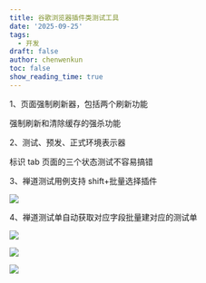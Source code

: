 ```yaml
---
title: 谷歌浏览器插件类测试工具
date: '2025-09-25'
tags:
  - 开发
draft: false
author: chenwenkun
toc: false
show_reading_time: true
---
```

1、页面强制刷新器，包括两个刷新功能

强制刷新和清除缓存的强杀功能

2、测试、预发、正式环境表示器

标识 tab 页面的三个状态测试不容易搞错

3、禅道测试用例支持 shift+批量选择插件

![](https://prod-files-secure.s3.us-west-2.amazonaws.com/c205fb54-92b2-4987-8be3-972b67d27acc/7ca8990d-2ef0-4ad6-8256-c807dbb8b3d5/image.png?X-Amz-Algorithm=AWS4-HMAC-SHA256&X-Amz-Content-Sha256=UNSIGNED-PAYLOAD&X-Amz-Credential=ASIAZI2LB4666EFJWN7U%2F20251010%2Fus-west-2%2Fs3%2Faws4_request&X-Amz-Date=20251010T061631Z&X-Amz-Expires=3600&X-Amz-Security-Token=IQoJb3JpZ2luX2VjEE4aCXVzLXdlc3QtMiJGMEQCIDHXrPHePcVX4uSFUHbOuGNoigw%2BU6KNupGIGB7jKCWhAiA%2BIp%2FnQcuN1Qu1bdunYO69Y2TpvUithW2c%2F7at%2BAAeECqIBAjn%2F%2F%2F%2F%2F%2F%2F%2F%2F%2F8BEAAaDDYzNzQyMzE4MzgwNSIMOaRJBiIx6Psa98IfKtwDdJ9UyFsDYcnZC5KMP8subE9IRobshnj0s%2BVhKikVPUPgEas%2B1y2gVws4EKdYQrcL%2BCUwp5EdAphHNPuwevXr9YNDU2uJ3wZNymzxoNa5uHs0NAG6EFxRSaf2pKdjjY7MOsVnl%2BMaez3RGTwCOnAMZuKsHRkErffpCKLk0S1lut2OMdWzHBemGPlOuVNEGK1e1Qzi%2BUFvW0rz6UqD%2FTVtf7ZJoEzsL8NB89PRq0KHwSVSCN0rVW%2Bm0iOilhra7Ml%2FC8j%2FTUdEUgBshcU%2BiOl2g8lpTxfiVcHDovdVgAbg9nRjC1GXKXmnicoBQ1sToCEJvIiEc9%2FgxKZUqLxIBtOMuuXb39AeezXVItIMpCbG1Kgo%2FJifLsd4tPVpYL%2FNuL1Po09grIjmvAOf2YADPmwDwNmCcjFU8xZVbKOegHsImW0zepGJtMarTcmIQq8PgbCA5vBsciZZuxxCHZEo6AFZNnqM11ZfWIDFxLQgfbCGxWvFSYrRC2vEIN7kxL%2BBv%2F92fRtYong5LkC%2F8Z1wQODtdey9caC6E7hmNpU%2F9R%2BVSPikxmRmFoLfNDpAsLh0sqB8rGJ8RQ%2F9bzluEmZ7YASlwhaXIcGQLcdniFD%2BraxMDLiHiqWfR8JECcd5BMow0rOixwY6pgFkWu8p7kLVtnEUQiqVOOZ2kVwOh9bE9Is5g4xLVCQzyGEiWjgEENAeO0uAKgB5YtyYIsv0tSRoBFKvbK6S6J79HyfMdz5gFOA7ABHLvjxRoWhuMKeviFluXAvx4eu1CTlw0uoUzM4gCCuCYJgvoimoWs0aLlE0gj0%2B6VyRR8CcbJTX%2F7hvY5dnw55eNDR2F%2BIXHWm9JrGp55EolBXZJb3TlJEg3qfY&X-Amz-Signature=7a71385ce7e1ac7089a6a9131a6d86133e69b4cf380587d07260941a00c69017&X-Amz-SignedHeaders=host&x-amz-checksum-mode=ENABLED&x-id=GetObject)

4、禅道测试单自动获取对应字段批量建对应的测试单

![](https://prod-files-secure.s3.us-west-2.amazonaws.com/c205fb54-92b2-4987-8be3-972b67d27acc/1ea39b01-dd1c-4a56-bb09-4fe87447f5c7/image.png?X-Amz-Algorithm=AWS4-HMAC-SHA256&X-Amz-Content-Sha256=UNSIGNED-PAYLOAD&X-Amz-Credential=ASIAZI2LB4666EFJWN7U%2F20251010%2Fus-west-2%2Fs3%2Faws4_request&X-Amz-Date=20251010T061631Z&X-Amz-Expires=3600&X-Amz-Security-Token=IQoJb3JpZ2luX2VjEE4aCXVzLXdlc3QtMiJGMEQCIDHXrPHePcVX4uSFUHbOuGNoigw%2BU6KNupGIGB7jKCWhAiA%2BIp%2FnQcuN1Qu1bdunYO69Y2TpvUithW2c%2F7at%2BAAeECqIBAjn%2F%2F%2F%2F%2F%2F%2F%2F%2F%2F8BEAAaDDYzNzQyMzE4MzgwNSIMOaRJBiIx6Psa98IfKtwDdJ9UyFsDYcnZC5KMP8subE9IRobshnj0s%2BVhKikVPUPgEas%2B1y2gVws4EKdYQrcL%2BCUwp5EdAphHNPuwevXr9YNDU2uJ3wZNymzxoNa5uHs0NAG6EFxRSaf2pKdjjY7MOsVnl%2BMaez3RGTwCOnAMZuKsHRkErffpCKLk0S1lut2OMdWzHBemGPlOuVNEGK1e1Qzi%2BUFvW0rz6UqD%2FTVtf7ZJoEzsL8NB89PRq0KHwSVSCN0rVW%2Bm0iOilhra7Ml%2FC8j%2FTUdEUgBshcU%2BiOl2g8lpTxfiVcHDovdVgAbg9nRjC1GXKXmnicoBQ1sToCEJvIiEc9%2FgxKZUqLxIBtOMuuXb39AeezXVItIMpCbG1Kgo%2FJifLsd4tPVpYL%2FNuL1Po09grIjmvAOf2YADPmwDwNmCcjFU8xZVbKOegHsImW0zepGJtMarTcmIQq8PgbCA5vBsciZZuxxCHZEo6AFZNnqM11ZfWIDFxLQgfbCGxWvFSYrRC2vEIN7kxL%2BBv%2F92fRtYong5LkC%2F8Z1wQODtdey9caC6E7hmNpU%2F9R%2BVSPikxmRmFoLfNDpAsLh0sqB8rGJ8RQ%2F9bzluEmZ7YASlwhaXIcGQLcdniFD%2BraxMDLiHiqWfR8JECcd5BMow0rOixwY6pgFkWu8p7kLVtnEUQiqVOOZ2kVwOh9bE9Is5g4xLVCQzyGEiWjgEENAeO0uAKgB5YtyYIsv0tSRoBFKvbK6S6J79HyfMdz5gFOA7ABHLvjxRoWhuMKeviFluXAvx4eu1CTlw0uoUzM4gCCuCYJgvoimoWs0aLlE0gj0%2B6VyRR8CcbJTX%2F7hvY5dnw55eNDR2F%2BIXHWm9JrGp55EolBXZJb3TlJEg3qfY&X-Amz-Signature=5f8fdb127d8dadd5305f9a571e2954fa662bf2b5e835925fd45e6564da041a17&X-Amz-SignedHeaders=host&x-amz-checksum-mode=ENABLED&x-id=GetObject)

![](https://prod-files-secure.s3.us-west-2.amazonaws.com/c205fb54-92b2-4987-8be3-972b67d27acc/fa727f1d-546c-42aa-9508-d8d3d1275bcd/image.png?X-Amz-Algorithm=AWS4-HMAC-SHA256&X-Amz-Content-Sha256=UNSIGNED-PAYLOAD&X-Amz-Credential=ASIAZI2LB4666EFJWN7U%2F20251010%2Fus-west-2%2Fs3%2Faws4_request&X-Amz-Date=20251010T061631Z&X-Amz-Expires=3600&X-Amz-Security-Token=IQoJb3JpZ2luX2VjEE4aCXVzLXdlc3QtMiJGMEQCIDHXrPHePcVX4uSFUHbOuGNoigw%2BU6KNupGIGB7jKCWhAiA%2BIp%2FnQcuN1Qu1bdunYO69Y2TpvUithW2c%2F7at%2BAAeECqIBAjn%2F%2F%2F%2F%2F%2F%2F%2F%2F%2F8BEAAaDDYzNzQyMzE4MzgwNSIMOaRJBiIx6Psa98IfKtwDdJ9UyFsDYcnZC5KMP8subE9IRobshnj0s%2BVhKikVPUPgEas%2B1y2gVws4EKdYQrcL%2BCUwp5EdAphHNPuwevXr9YNDU2uJ3wZNymzxoNa5uHs0NAG6EFxRSaf2pKdjjY7MOsVnl%2BMaez3RGTwCOnAMZuKsHRkErffpCKLk0S1lut2OMdWzHBemGPlOuVNEGK1e1Qzi%2BUFvW0rz6UqD%2FTVtf7ZJoEzsL8NB89PRq0KHwSVSCN0rVW%2Bm0iOilhra7Ml%2FC8j%2FTUdEUgBshcU%2BiOl2g8lpTxfiVcHDovdVgAbg9nRjC1GXKXmnicoBQ1sToCEJvIiEc9%2FgxKZUqLxIBtOMuuXb39AeezXVItIMpCbG1Kgo%2FJifLsd4tPVpYL%2FNuL1Po09grIjmvAOf2YADPmwDwNmCcjFU8xZVbKOegHsImW0zepGJtMarTcmIQq8PgbCA5vBsciZZuxxCHZEo6AFZNnqM11ZfWIDFxLQgfbCGxWvFSYrRC2vEIN7kxL%2BBv%2F92fRtYong5LkC%2F8Z1wQODtdey9caC6E7hmNpU%2F9R%2BVSPikxmRmFoLfNDpAsLh0sqB8rGJ8RQ%2F9bzluEmZ7YASlwhaXIcGQLcdniFD%2BraxMDLiHiqWfR8JECcd5BMow0rOixwY6pgFkWu8p7kLVtnEUQiqVOOZ2kVwOh9bE9Is5g4xLVCQzyGEiWjgEENAeO0uAKgB5YtyYIsv0tSRoBFKvbK6S6J79HyfMdz5gFOA7ABHLvjxRoWhuMKeviFluXAvx4eu1CTlw0uoUzM4gCCuCYJgvoimoWs0aLlE0gj0%2B6VyRR8CcbJTX%2F7hvY5dnw55eNDR2F%2BIXHWm9JrGp55EolBXZJb3TlJEg3qfY&X-Amz-Signature=3bd0e78989c51c8b1ab714b017eb628c8d0d982124c58449c7956f643225d3be&X-Amz-SignedHeaders=host&x-amz-checksum-mode=ENABLED&x-id=GetObject)

![](https://prod-files-secure.s3.us-west-2.amazonaws.com/c205fb54-92b2-4987-8be3-972b67d27acc/2a374ca8-3be3-4978-8ee1-2331f1db0267/image.png?X-Amz-Algorithm=AWS4-HMAC-SHA256&X-Amz-Content-Sha256=UNSIGNED-PAYLOAD&X-Amz-Credential=ASIAZI2LB4666EFJWN7U%2F20251010%2Fus-west-2%2Fs3%2Faws4_request&X-Amz-Date=20251010T061631Z&X-Amz-Expires=3600&X-Amz-Security-Token=IQoJb3JpZ2luX2VjEE4aCXVzLXdlc3QtMiJGMEQCIDHXrPHePcVX4uSFUHbOuGNoigw%2BU6KNupGIGB7jKCWhAiA%2BIp%2FnQcuN1Qu1bdunYO69Y2TpvUithW2c%2F7at%2BAAeECqIBAjn%2F%2F%2F%2F%2F%2F%2F%2F%2F%2F8BEAAaDDYzNzQyMzE4MzgwNSIMOaRJBiIx6Psa98IfKtwDdJ9UyFsDYcnZC5KMP8subE9IRobshnj0s%2BVhKikVPUPgEas%2B1y2gVws4EKdYQrcL%2BCUwp5EdAphHNPuwevXr9YNDU2uJ3wZNymzxoNa5uHs0NAG6EFxRSaf2pKdjjY7MOsVnl%2BMaez3RGTwCOnAMZuKsHRkErffpCKLk0S1lut2OMdWzHBemGPlOuVNEGK1e1Qzi%2BUFvW0rz6UqD%2FTVtf7ZJoEzsL8NB89PRq0KHwSVSCN0rVW%2Bm0iOilhra7Ml%2FC8j%2FTUdEUgBshcU%2BiOl2g8lpTxfiVcHDovdVgAbg9nRjC1GXKXmnicoBQ1sToCEJvIiEc9%2FgxKZUqLxIBtOMuuXb39AeezXVItIMpCbG1Kgo%2FJifLsd4tPVpYL%2FNuL1Po09grIjmvAOf2YADPmwDwNmCcjFU8xZVbKOegHsImW0zepGJtMarTcmIQq8PgbCA5vBsciZZuxxCHZEo6AFZNnqM11ZfWIDFxLQgfbCGxWvFSYrRC2vEIN7kxL%2BBv%2F92fRtYong5LkC%2F8Z1wQODtdey9caC6E7hmNpU%2F9R%2BVSPikxmRmFoLfNDpAsLh0sqB8rGJ8RQ%2F9bzluEmZ7YASlwhaXIcGQLcdniFD%2BraxMDLiHiqWfR8JECcd5BMow0rOixwY6pgFkWu8p7kLVtnEUQiqVOOZ2kVwOh9bE9Is5g4xLVCQzyGEiWjgEENAeO0uAKgB5YtyYIsv0tSRoBFKvbK6S6J79HyfMdz5gFOA7ABHLvjxRoWhuMKeviFluXAvx4eu1CTlw0uoUzM4gCCuCYJgvoimoWs0aLlE0gj0%2B6VyRR8CcbJTX%2F7hvY5dnw55eNDR2F%2BIXHWm9JrGp55EolBXZJb3TlJEg3qfY&X-Amz-Signature=866add431fde6e9487e3e004a9e291f73da3cd76dc2c6feee0439b1be4568b5e&X-Amz-SignedHeaders=host&x-amz-checksum-mode=ENABLED&x-id=GetObject)
